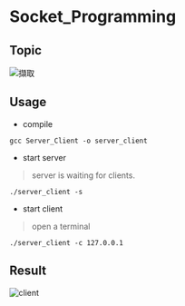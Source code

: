 # Socket_Programming

## Topic
![擷取](https://user-images.githubusercontent.com/61071600/131212282-b2377304-be73-4ebf-9414-8871ce4eb936.PNG)

## Usage
 - compile
 
 ```gcc Server_Client -o server_client```
 
 - start server
  > server is waiting for clients.
 
 ```./server_client -s```

 - start client
  > open a terminal

```./server_client -c 127.0.0.1```

## Result
![client](https://user-images.githubusercontent.com/61071600/131212224-b02c5338-8607-40f1-b24f-a03f2b5a58c1.PNG)

